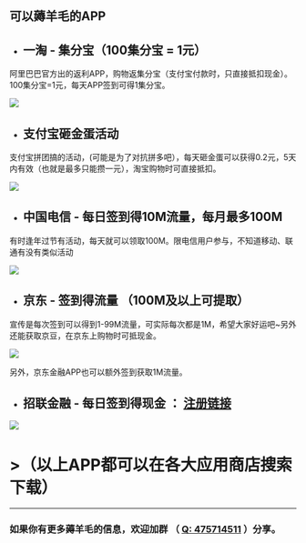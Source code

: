 ## 可以薅羊毛的APP

- ## 一淘 - 集分宝（100集分宝 = 1元）
阿里巴巴官方出的返利APP，购物返集分宝（支付宝付款时，只直接抵扣现金）。100集分宝=1元，每天APP签到可得1集分宝。

![](https://i.loli.net/2019/01/25/5c4ac19d9ad20.jpg)


- ## 支付宝砸金蛋活动
支付宝拼团搞的活动，(可能是为了对抗拼多吧），每天砸金蛋可以获得0.2元，5天内有效（也就是最多只能攒一元），淘宝购物时可直接抵扣。

![](https://i.loli.net/2019/01/25/5c4ac19d9f786.jpg)


- ## 中国电信 - 每日签到得10M流量，每月最多100M
有时逢年过节有活动，每天就可以领取100M。限电信用户参与，不知道移动、联通有没有类似活动

![](https://i.loli.net/2019/01/25/5c4ac19d71f6c.jpg)



- ## 京东 - 签到得流量 （100M及以上可提取）
宣传是每次签到可以得到1-99M流量，可实际每次都是1M，希望大家好运吧~另外还能获取京豆，在京东上购物时可抵现金。

![](https://i.loli.net/2019/01/25/5c4ac19d98b63.jpg)

另外，京东金融APP也可以额外签到获取1M流量。



- ## 招联金融 - 每日签到得现金 ： [注册链接](https://act.mucfc.com/na/15405426121540096/m2.html#noForceLogin?mgm=xdy84dtwjv1w5)

![](https://i.loli.net/2019/01/25/5c4ac19d9c8fd.jpg)


# >（以上APP都可以在各大应用商店搜索下载）


***

### 如果你有更多薅羊毛的信息，欢迎加群 （ [Q: 475714511](https://jq.qq.com/?_wv=1027&k=5EJo9om) ）分享。